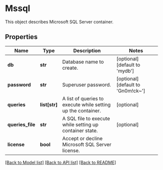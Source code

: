 # Mssql

This object describes Microsoft SQL Server container. 
## Properties
Name | Type | Description | Notes
------------ | ------------- | ------------- | -------------
**db** | **str** | Database name to create. | [optional] [default to 'mydb']
**password** | **str** | Superuser password. | [optional] [default to 'Gn0m!ck~']
**queries** | **list[str]** | A list of queries to execute while setting up the container.  | [optional] 
**queries_file** | **str** | A SQL file to execute while setting up container state. | [optional] 
**license** | **bool** | Accept or decline Microsoft SQL Server license. | 

[[Back to Model list]](../README.md#documentation-for-models) [[Back to API list]](../README.md#documentation-for-api-endpoints) [[Back to README]](../README.md)


